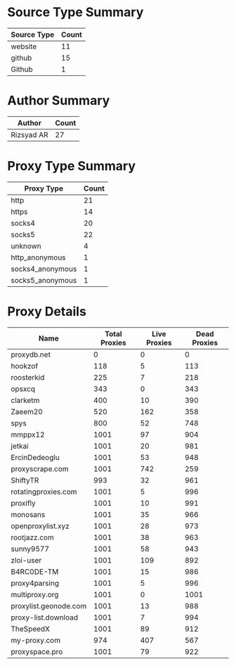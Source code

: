 # Source Type Summary

| Source Type | Count |
|-------------|-------|
| website | 11 |
| github | 15 |
| Github | 1 |


# Author Summary

| Author | Count |
|--------|-------|
| Rizsyad AR | 27 |


# Proxy Type Summary

| Proxy Type | Count |
|------------|-------|
| http | 21 |
| https | 14 |
| socks4 | 20 |
| socks5 | 22 |
| unknown | 4 |
| http_anonymous | 1 |
| socks4_anonymous | 1 |
| socks5_anonymous | 1 |


# Proxy Details

| Name | Total Proxies | Live Proxies | Dead Proxies |
|------|---------------|--------------|---------------|
| proxydb.net | 0 | 0 | 0 |
| hookzof | 118 | 5 | 113 |
| roosterkid | 225 | 7 | 218 |
| opsxcq | 343 | 0 | 343 |
| clarketm | 400 | 10 | 390 |
| Zaeem20 | 520 | 162 | 358 |
| spys | 800 | 52 | 748 |
| mmppx12 | 1001 | 97 | 904 |
| jetkai | 1001 | 20 | 981 |
| ErcinDedeoglu | 1001 | 53 | 948 |
| proxyscrape.com | 1001 | 742 | 259 |
| ShiftyTR | 993 | 32 | 961 |
| rotatingproxies.com | 1001 | 5 | 996 |
| proxifly | 1001 | 10 | 991 |
| monosans | 1001 | 35 | 966 |
| openproxylist.xyz | 1001 | 28 | 973 |
| rootjazz.com | 1001 | 38 | 963 |
| sunny9577 | 1001 | 58 | 943 |
| zloi-user | 1001 | 109 | 892 |
| B4RC0DE-TM | 1001 | 15 | 986 |
| proxy4parsing | 1001 | 5 | 996 |
| multiproxy.org | 1001 | 0 | 1001 |
| proxylist.geonode.com | 1001 | 13 | 988 |
| proxy-list.download | 1001 | 7 | 994 |
| TheSpeedX | 1001 | 89 | 912 |
| my-proxy.com | 974 | 407 | 567 |
| proxyspace.pro | 1001 | 79 | 922 |
